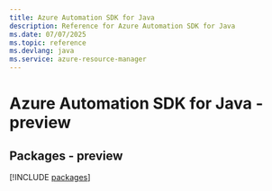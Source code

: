 ```yaml
---
title: Azure Automation SDK for Java
description: Reference for Azure Automation SDK for Java
ms.date: 07/07/2025
ms.topic: reference
ms.devlang: java
ms.service: azure-resource-manager
---
```

# Azure Automation SDK for Java - preview
## Packages - preview
[!INCLUDE [packages](automation-index.md)]